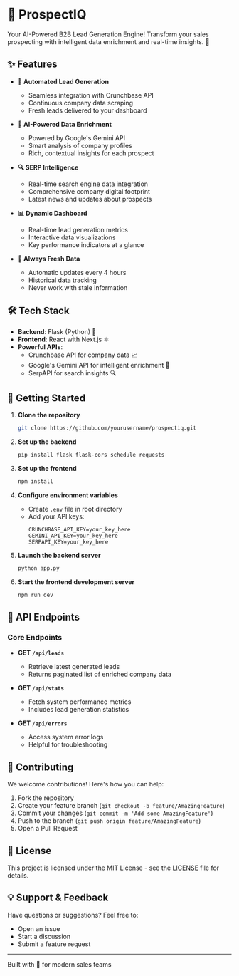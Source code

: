 # 🎯 ProspectIQ

Your AI-Powered B2B Lead Generation Engine! Transform your sales prospecting with intelligent data enrichment and real-time insights. 🚀

## ✨ Features

- **🤖 Automated Lead Generation**
  - Seamless integration with Crunchbase API
  - Continuous company data scraping
  - Fresh leads delivered to your dashboard

- **🧠 AI-Powered Data Enrichment**
  - Powered by Google's Gemini API
  - Smart analysis of company profiles
  - Rich, contextual insights for each prospect

- **🔍 SERP Intelligence**
  - Real-time search engine data integration
  - Comprehensive company digital footprint
  - Latest news and updates about prospects

- **📊 Dynamic Dashboard**
  - Real-time lead generation metrics
  - Interactive data visualizations
  - Key performance indicators at a glance

- **🔄 Always Fresh Data**
  - Automatic updates every 4 hours
  - Historical data tracking
  - Never work with stale information

## 🛠️ Tech Stack

- **Backend**: Flask (Python) 🐍
- **Frontend**: React with Next.js ⚛️
- **Powerful APIs**: 
  - Crunchbase API for company data 📈
  - Google's Gemini API for intelligent enrichment 🤖
  - SerpAPI for search insights 🔍

## 🚀 Getting Started

1. **Clone the repository**
   ```bash
   git clone https://github.com/yourusername/prospectiq.git
   ```

2. **Set up the backend**
   ```bash
   pip install flask flask-cors schedule requests
   ```

3. **Set up the frontend**
   ```bash
   npm install
   ```

4. **Configure environment variables**
   - Create `.env` file in root directory
   - Add your API keys:
     ```
     CRUNCHBASE_API_KEY=your_key_here
     GEMINI_API_KEY=your_key_here
     SERPAPI_KEY=your_key_here
     ```

5. **Launch the backend server**
   ```bash
   python app.py
   ```

6. **Start the frontend development server**
   ```bash
   npm run dev
   ```

## 🔌 API Endpoints

### Core Endpoints

- **GET `/api/leads`**
  - Retrieve latest generated leads
  - Returns paginated list of enriched company data

- **GET `/api/stats`**
  - Fetch system performance metrics
  - Includes lead generation statistics

- **GET `/api/errors`**
  - Access system error logs
  - Helpful for troubleshooting

## 🤝 Contributing

We welcome contributions! Here's how you can help:

1. Fork the repository
2. Create your feature branch (`git checkout -b feature/AmazingFeature`)
3. Commit your changes (`git commit -m 'Add some AmazingFeature'`)
4. Push to the branch (`git push origin feature/AmazingFeature`)
5. Open a Pull Request

## 📝 License

This project is licensed under the MIT License - see the [LICENSE](LICENSE) file for details.

## 💡 Support & Feedback

Have questions or suggestions? Feel free to:
- Open an issue
- Start a discussion
- Submit a feature request

---
Built with 💪 for modern sales teams
